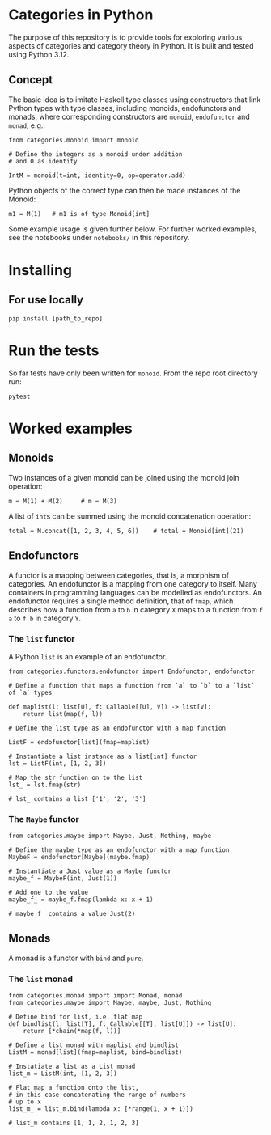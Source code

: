 # Categories in Python

The purpose of this repository is to provide tools for exploring various aspects of categories and category theory in Python. It is built and tested using Python 3.12.

## Concept

The basic idea is to imitate Haskell type classes using constructors that link Python types with type classes, including monoids, endofunctors and monads, where corresponding constructors are `monoid`, `endofunctor` and `monad`, e.g.:

```
from categories.monoid import monoid

# Define the integers as a monoid under addition
# and 0 as identity

IntM = monoid(t=int, identity=0, op=operator.add)
```

Python objects of the correct type can then be made instances of the Monoid:

```
m1 = M(1)   # m1 is of type Monoid[int]
```

Some example usage is given further below. For further worked examples, see
the notebooks under `notebooks/` in this repository.

# Installing

## For use locally

```
pip install [path_to_repo]
```

# Run the tests

So far tests have only been written for `monoid`. From the repo root directory run:

```
pytest
```

# Worked examples

## Monoids

Two instances of a given monoid can be joined using the monoid join operation:

```
m = M(1) + M(2)     # m = M(3)
```

A list of `int`s can be summed using the monoid concatenation operation:

```
total = M.concat([1, 2, 3, 4, 5, 6])    # total = Monoid[int](21)
```

## Endofunctors

A functor is a mapping between categories, that is, a morphism of categories. An endofunctor is a mapping from one category to itself. Many containers in programming languages can be modelled as endofunctors. An endofunctor requires a single method definition, that of `fmap`, which describes how a function from `a` to `b` in category `X` maps to a function from `f a` to `f b` in category `Y`. 


### The `list` functor

A Python `list` is an example of an endofunctor.

```
from categories.functors.endofunctor import Endofunctor, endofunctor

# Define a function that maps a function from `a` to `b` to a `list` of `a` types

def maplist(l: list[U], f: Callable[[U], V]) -> list[V]:
    return list(map(f, l))

# Define the list type as an endofunctor with a map function

ListF = endofunctor[list](fmap=maplist)

# Instantiate a list instance as a list[int] functor
lst = ListF(int, [1, 2, 3])

# Map the str function on to the list
lst_ = lst.fmap(str) 

# lst_ contains a list ['1', '2', '3']
```

### The `Maybe` functor

```
from categories.maybe import Maybe, Just, Nothing, maybe

# Define the maybe type as an endofunctor with a map function
MaybeF = endofunctor[Maybe](maybe.fmap)

# Instantiate a Just value as a Maybe functor
maybe_f = MaybeF(int, Just(1))

# Add one to the value
maybe_f_ = maybe_f.fmap(lambda x: x + 1)

# maybe_f_ contains a value Just(2)
```

## Monads

A monad is a functor with `bind` and `pure`.

### The `list` monad

```
from categories.monad import import Monad, monad
from categories.maybe import Maybe, maybe, Just, Nothing

# Define bind for list, i.e. flat map
def bindlist(l: list[T], f: Callable[[T], list[U]]) -> list[U]:
    return [*chain(*map(f, l))]

# Define a list monad with maplist and bindlist
ListM = monad[list](fmap=maplist, bind=bindlist)

# Instatiate a list as a List monad
list_m = ListM(int, [1, 2, 3])

# Flat map a function onto the list,
# in this case concatenating the range of numbers
# up to x 
list_m_ = list_m.bind(lambda x: [*range(1, x + 1)])

# list_m contains [1, 1, 2, 1, 2, 3]
```